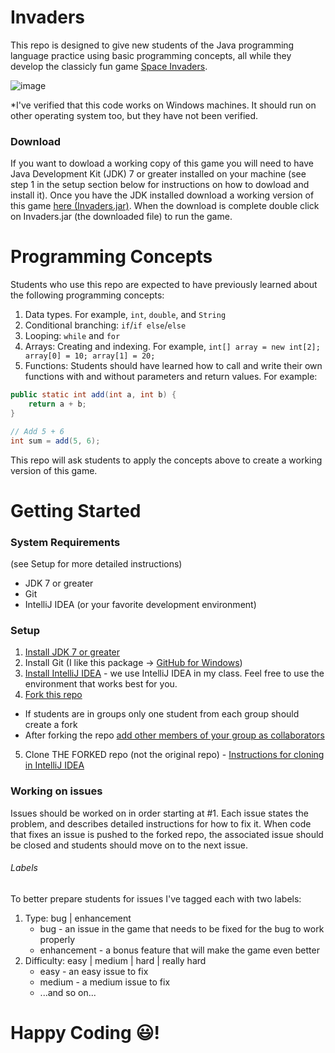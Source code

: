 # Invaders
This repo is designed to give new students of the Java programming language practice using basic programming concepts, all while they develop the classicly fun game [Space Invaders](http://en.wikipedia.org/wiki/Space_Invaders).

![image](https://cloud.githubusercontent.com/assets/2764891/8973940/7a4d5514-3620-11e5-8edd-f2a3f331eea5.png)

*I've verified that this code works on Windows machines. It should run on other operating system too, but they have not been verified.

### Download
If you want to dowload a working copy of this game you will need to have Java Development Kit (JDK) 7 or greater installed on your machine (see step 1 in the setup section below for instructions on how to dowload and install it). Once you have the JDK installed download a working version of this game [here (Invaders.jar)](https://github.com/rcjames1004/Invaders/releases/download/1.0/Invaders.jar). When the download is complete double click on Invaders.jar (the downloaded file) to run the game.


# Programming Concepts
Students who use this repo are expected to have previously learned about the following programming concepts:

1. Data types. For example, ```int```, ```double```, and ```String```
2. Conditional branching: ```if```/```if else```/```else```
2. Looping: ```while``` and ```for```
3. Arrays: Creating and indexing. For example, ```int[] array = new int[2]; array[0] = 10; array[1] = 20;```
4. Functions: Students should have learned how to call and write their own functions with and without parameters and return values. For example:

```java
public static int add(int a, int b) {
    return a + b;
}

// Add 5 + 6
int sum = add(5, 6);
```

This repo will ask students to apply the concepts above to create a working version of this game.

# Getting Started

### System Requirements
(see Setup for more detailed instructions)

- JDK 7 or greater
- Git
- IntelliJ IDEA (or your favorite development environment)

### Setup

1. [Install JDK 7 or greater](http://www.oracle.com/technetwork/java/javase/downloads/jdk8-downloads-2133151.html)
2. Install Git (I like this package -> [GitHub for Windows](https://windows.github.com/))
3. [Install IntelliJ IDEA](https://www.jetbrains.com/idea/) - we use IntelliJ IDEA in my class. Feel free to use the environment that works best for you.
4. [Fork this repo](https://help.github.com/articles/fork-a-repo/)
  - If students are in groups only one student from each group should create a fork
  - After forking the repo [add other members of your group as collaborators](https://help.github.com/articles/adding-collaborators-to-a-personal-repository/)
5. Clone THE FORKED repo (not the original repo) - [Instructions for cloning in IntelliJ IDEA](https://www.jetbrains.com/idea/help/cloning-a-repository-from-github.html)

### Working on issues
Issues should be worked on in order starting at #1. Each issue states the problem, and describes detailed instructions for how to fix it. When code that fixes an issue is pushed to the forked repo, the associated issue should be closed and students should move on to the next issue.

###### Labels

To better prepare students for issues I've tagged each with two labels:

1. Type: bug | enhancement
    * bug - an issue in the game that needs to be fixed for the bug to work properly
    * enhancement - a bonus feature that will make the game even better
2. Difficulty: easy | medium | hard | really hard
    * easy - an easy issue to fix
    * medium - a medium issue to fix
    * ...and so on...

# Happy Coding :smiley:!
